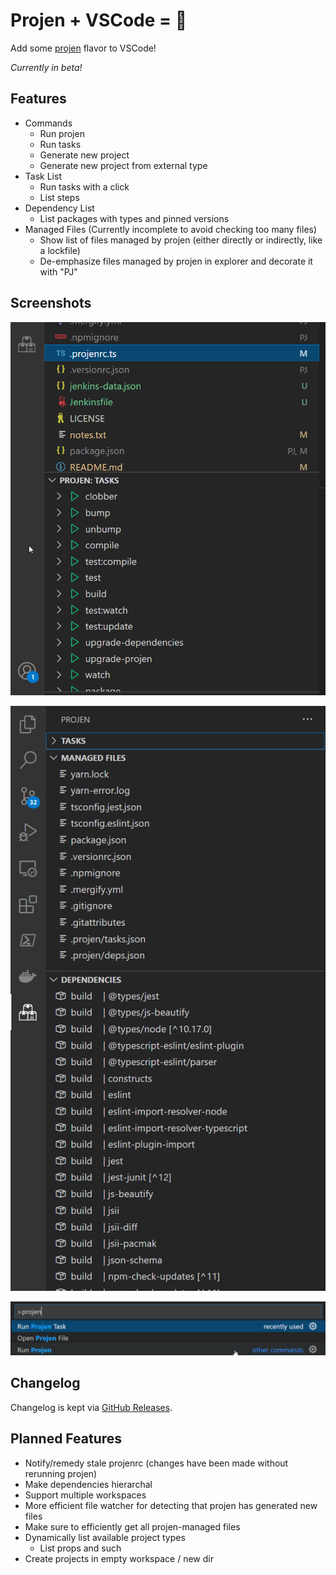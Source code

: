 # Projen + VSCode = 💖

Add some [projen](https://github.com/projen/projen) flavor to VSCode!

*Currently in beta!*

## Features

- Commands
  - Run projen
  - Run tasks
  - Generate new project
  - Generate new project from external type
- Task List
  - Run tasks with a click
  - List steps
- Dependency List
  - List packages with types and pinned versions
- Managed Files (Currently incomplete to avoid checking too many files)
  - Show list of files managed by projen (either directly or indirectly, like a lockfile)
  - De-emphasize files managed by projen in explorer and decorate it with "PJ"

## Screenshots

![Basic Overview](./screenshots/ss_1.png)

![Deps and Files](./screenshots/ss_2.png)

![Commands](./screenshots/ss_3.png)

## Changelog

Changelog is kept via [GitHub Releases](https://github.com/MarkMcCulloh/vscode-projen/releases).

## Planned Features

- Notify/remedy stale projenrc (changes have been made without rerunning projen)
- Make dependencies hierarchal
- Support multiple workspaces
- More efficient file watcher for detecting that projen has generated new files
- Make sure to efficiently get all projen-managed files
- Dynamically list available project types
  - List props and such
- Create projects in empty workspace / new dir
